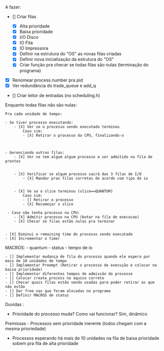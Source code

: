 A fazer:

- [] Criar filas

  - [x] Alta prioridade
  - [x] Baixa prioridade
  - [x] I/O Disco
  - [x] IO Fita
  - [x] IO Impressora
  - [x] Definir na estrutura do "OS" as novas filas criadas
  - [x] Definir nova inicialização da estrutura do "OS"
  - [X] Criar função pra checar se todas filas são nulas (terminação do programa)

- [x] Renomear process.number pra pid
- [x] Ver redundância do trade_queue e add_q
- [] Criar leitor de entradas (no scheduling.h)

Enquanto todas filas não são nulas:

    Pra cada unidade de tempo:

    - Se tiver processo executando:
        - [X] Ver se o processo sendo executado terminou
            Caso sim:
            - [X] Retirar o processo da CPU, finalizando-o



    - Gerenciando outras filas:
        - [X] Ver se tem algum algum processo a ser admitido na fila de prontos


        - [X] Verificar se algum processo sairá das 3 filas de I/O
            - [X] Mandar pras filas corretas de acordo com tipo de io


        - [X] Ve se o slice terminou (slice==QUANTUM)
            Caso sim:
            - [] Retirar o processo
            - [X] Recomeçar o slice

     - Caso não tenha processo na CPU:
        - [X] Admitir processo na CPU (botar na fila de execucao)
        - [X] Checar se filas estão nulas pra terminar


    - [X] Diminui o remaining time do processo sendo executado
    - [X] Incrementar o timer

MACROS: - quantum - status - tempo de io

    - [] Implementar mudança de fila do processo quando ele espera por mais de 10 unidades de tempo
    - [] Implementar Preempt (Retirar o processo de execução e colocar na baixa prioridade)
    - [] Implementar diferentes tempos de admissão do processo
    - [] Colocar create_process no aquivo correto
    - [] Checar quais filas estão sendo usadas para poder retirar as que não estão
    - [] Dar free nas que foram alocadas no programa
    - [] Definir MACROS de status
Duvidas :

- Prioridade do processo muda? Como vai funcionar? Sim, dinâmico

Premissas - Processos sem prioridade inerente (todos chegam com a mesma prioriedade) 
- Processos esperando há mais de 10 unidades na fila de baixa prioridade sobem pra fila de alta prioridade

